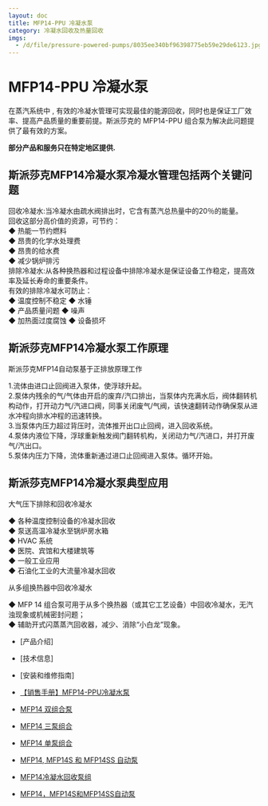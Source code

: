 ```yaml
---
layout: doc
title: MFP14-PPU 冷凝水泵
category: 冷凝水回收及热量回收
imgs:
  - /d/file/pressure-powered-pumps/8035ee340bf96398775eb59e29de6123.jpg
---
```


# MFP14-PPU 冷凝水泵

在蒸汽系统中 , 有效的冷凝水管理可实现最佳的能源回收，同时也是保证工厂效率、提高产品质量的重要前提。斯派莎克的 MFP14-PPU 组合泵为解决此问题提供了最有效的方案。

**部分产品和服务只在特定地区提供.**

## 斯派莎克MFP14冷凝水泵冷凝水管理包括两个关键问题

回收冷凝水:当冷凝水由疏水阀排出时，它含有蒸汽总热量中的20％的能量。  
回收这部分高价值的资源，可节约：  
◆ 热能一节约燃料  
◆ 昂贵的化学水处理费  
◆ 昂贵的给水费  
◆ 减少锅炉排污  
排除冷凝水:从各种换热器和过程设备中排除冷凝水是保证设备工作稳定，提高效率及延长寿命的重要条件。  
有效的排除冷凝水可防止：  
◆ 温度控制不稳定 ◆ 水锤  
◆ 产品质量问题 ◆ 噪声  
◆ 加热面过度腐蚀 ◆ 设备损坏

## 斯派莎克MFP14冷凝水泵工作原理

斯派莎克MFP14自动泵基于正排放原理工作

1.流体由进口止回阀进入泵体，使浮球升起。  
2.泵体内残余的气/气体由开启的废弃/汽口排出，当泵体内充满水后，阀体翻转机构动作，打开动力气/汽进口阀，同事关闭废气/气阀，该快速翻转动作确保泵从进水冲程向排水冲程的迅速转换。  
3.当泵体内压力超过背压时，流体推开出口止回阀，进入回收系统。  
4.泵体内液位下降，浮球重新触发阀门翻转机构，关闭动力气/汽进口，并打开废气/汽出口。  
5.泵体内压力下降，流体重新通过进口止回阀进入泵体。循环开始。

## 斯派莎克MFP14冷凝水泵典型应用

大气压下排除和回收冷凝水

◆ 各种温度控制设备的冷凝水回收  
◆ 泵送高温冷凝水至锅炉房水箱  
◆ HVAC 系统  
◆ 医院、宾馆和大楼建筑等  
◆ 一般工业应用  
◆ 石油化工业的大流量冷凝水回收

从多组换热器中回收冷凝水

◆ MFP 14 组合泵可用于从多个换热器（或其它工艺设备）中回收冷凝水，无汽浊现象或机械密封问题；  
◆ 辅助开式闪蒸蒸汽回收器，减少、消除“小白龙”现象。

- [产品介绍]
- [技术信息]
- [安装和维修指南]

- [【销售手册】MFP14-PPU冷凝水泵](https://assets.spiraxvalve.com/pdf/SB-P136-01-MFP14-PPU冷凝水泵.pdf)

- [MFP14 双组合泵](https://assets.spiraxvalve.com/pdf/TI-CHN-07-MFP14%20双组合泵.pdf)
- [MFP14 三泵组合](https://assets.spiraxvalve.com/pdf/TI-CHN-08-MFP14%20三泵组合.pdf)
- [MFP14 单泵组合](https://assets.spiraxvalve.com/pdf/TI-P316-06-MFP14%20单泵组合.pdf)
- [MFP14, MFP14S 和 MFP14SS 自动泵](https://assets.spiraxvalve.com/pdf/TI-P316-02-MFP14,%20MFP14S%20和%20MFP14SS%20自动泵.pdf)

- [MFP14冷凝水回收泵组](https://assets.spiraxvalve.com/pdf/IM-P316-20-MFP14冷凝水回收泵组.pdf)
- [MFP14，MFP14S和MFP14SS自动泵](https://assets.spiraxvalve.com/pdf/IM-P136-03-MFP14，MFP14S和MFP14SS自动泵.pdf)

